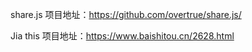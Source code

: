 share.js 项目地址：https://github.com/overtrue/share.js/

Jia this 项目地址：https://www.baishitou.cn/2628.html